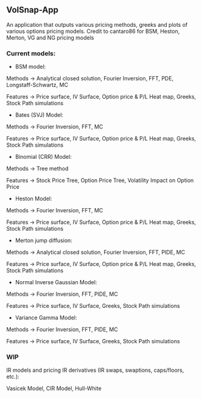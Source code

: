 ## VolSnap-App

An application that outputs various pricing methods, greeks and plots of various options pricing models.
Credit to cantaro86 for BSM, Heston, Merton, VG and NG pricing models

### Current models:
- BSM model: 

Methods -> Analytical closed solution, Fourier Inversion, FFT, PDE, Longstaff-Schwartz, MC 

Features -> Price surface, IV Surface, Option price & P/L Heat map, Greeks, Stock Path simulations

- Bates (SVJ) Model:

Methods ->  Fourier Inversion, FFT, MC

Features -> Price surface, IV Surface, Option price & P/L Heat map, Greeks, Stock Path simulations

- Binomial (CRR) Model:

Methods -> Tree method

Features -> Stock Price Tree, Option Price Tree, Volatility Impact on Option Price 

- Heston Model:

Methods ->  Fourier Inversion, FFT, MC

Features -> Price surface, IV Surface, Option price & P/L Heat map, Greeks, Stock Path simulations


- Merton jump diffusion: 

Methods -> Analytical closed solution, Fourier Inversion, FFT, PIDE, MC 

Features -> Price surface, IV Surface, Option price & P/L Heat map, Greeks, Stock Path simulations

- Normal Inverse Gaussian Model:

Methods -> Fourier Inversion, FFT, PIDE, MC

Features -> Price surface, IV Surface, Greeks, Stock Path simulations

- Variance Gamma Model:

Methods -> Fourier Inversion, FFT, PIDE, MC

Features -> Price surface, IV Surface, Greeks, Stock Path simulations


### WIP

IR models and pricing IR derivatives (IR swaps, swaptions, caps/floors, etc.): 

Vasicek Model, CIR Model, Hull-White 


